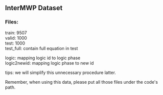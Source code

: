 ## InterMWP Dataset

### Files:

train: 9507    
valid: 1000   
test: 1000   
test_full: contain full equation in test   

logic:  mapping logic id to logic phase   
logic2newid: mapping logic phase to new id  

tips: we will simplify this unnecessary procedure latter.


Remember, when using this data, please put all those files under the code's path.

